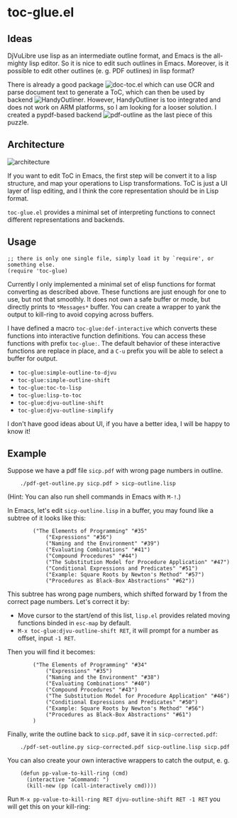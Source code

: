 # toc-glue.el
## Ideas

DjVuLibre use lisp as an intermediate outline format, and Emacs is the all-mighty lisp editor. So it is nice to edit such outlines in Emacs. Moreover, is it possible to edit other outlines (e. g. PDF outlines) in lisp format?

There is already a good package ![doc-toc.el](https://github.com/dalanicolai/doc-tools-toc) which can use OCR and parse document text to generate a ToC, which can then be used by backend ![HandyOutliner](https://sourceforge.net/projects/handyoutlinerfo/). However, HandyOutliner is too integrated and does not work on ARM platforms, so I am looking for a looser solution. I created a pypdf-based backend ![pdf-outline](https://github.com/gynamics/pdf-outline) as the last piece of this puzzle.

## Architecture

![architecture](https://exiled-images.pages.dev/file/AgACAgUAAyEGAASL6SCLAAMEZ4fGKahjCSGdUGaTBBKitdWnUzsAArDBMRvMAUBUExeU78T9CegBAAMCAAN4AAM2BA.png)

If you want to edit ToC in Emacs, the first step will be convert it to a lisp structure, and map your operations to Lisp transformations. ToC is just a UI layer of lisp editing, and I think the core representation should be in Lisp format.

`toc-glue.el` provides a minimal set of interpreting functions to connect different representations and backends.

## Usage

``` emacs-lisp
;; there is only one single file, simply load it by `require', or something else.
(require 'toc-glue)
```

Currently I only implemented a minimal set of elisp functions for format converting as described above. These functions are just enough for one to use, but not that smoothly. It does not own a safe buffer or mode, but directly prints to `*Messages*` buffer. You can create a wrapper to yank the output to kill-ring to avoid copying across buffers.

I have defined a macro `toc-glue:def-interactive` which converts these functions into interactive function definitions. You can access these functions with prefix `toc-glue:`. The default behavior of these interactive functions are replace in place, and a `C-u` prefix you will be able to select a buffer for output.

- `toc-glue:simple-outline-to-djvu`
- `toc-glue:simple-outline-shift`
- `toc-glue:toc-to-lisp`
- `toc-glue:lisp-to-toc`
- `toc-glue:djvu-outline-shift`
- `toc-glue:djvu-outline-simplify`

I don't have good ideas about UI, if you have a better idea, I will be happy to know it!

## Example

Suppose we have a pdf file `sicp.pdf` with wrong page numbers in outline.

``` shell
    ./pdf-get-outline.py sicp.pdf > sicp-outline.lisp
```

(Hint: You can also run shell commands in Emacs with `M-!`.)

In Emacs, let's edit `sicp-outline.lisp` in a buffer, you may found like a subtree of it looks like this:

``` emacs-lisp
        ("The Elements of Programming" "#35"
            ("Expressions" "#36")
            ("Naming and the Environment" "#39")
            ("Evaluating Combinations" "#41")
            ("Compound Procedures" "#44")
            ("The Substitution Model for Procedure Application" "#47")
            ("Conditional Expressions and Predicates" "#51")
            ("Example: Square Roots by Newton's Method" "#57")
            ("Procedures as Black-Box Abstractions" "#62"))
```

This subtree has wrong page numbers, which shifted forward by 1 from the correct page numbers. Let's correct it by:

- Move cursor to the start/end of this list, `lisp.el` provides related moving functions binded in `esc-map` by default.
- `M-x toc-glue:djvu-outline-shift RET`, it will prompt for a number as offset, input `-1 RET`.

Then you will find it becomes:

``` emacs-lisp
        ("The Elements of Programming" "#34"
            ("Expressions" "#35")
            ("Naming and the Environment" "#38")
            ("Evaluating Combinations" "#40")
            ("Compound Procedures" "#43")
            ("The Substitution Model for Procedure Application" "#46")
            ("Conditional Expressions and Predicates" "#50")
            ("Example: Square Roots by Newton's Method" "#56")
            ("Procedures as Black-Box Abstractions" "#61")
        )
```

Finally, write the outline back to `sicp.pdf`, save it in `sicp-corrected.pdf`:

``` shell
    ./pdf-set-outline.py sicp-corrected.pdf sicp-outline.lisp sicp.pdf
```

You can also create your own interactive wrappers to catch the output, e. g.

``` emacs-lisp
    (defun pp-value-to-kill-ring (cmd)
      (interactive "aCommand: ")
      (kill-new (pp (call-interactively cmd))))
```

Run `M-x pp-value-to-kill-ring RET djvu-outline-shift RET -1 RET` you will get this on your kill-ring:

